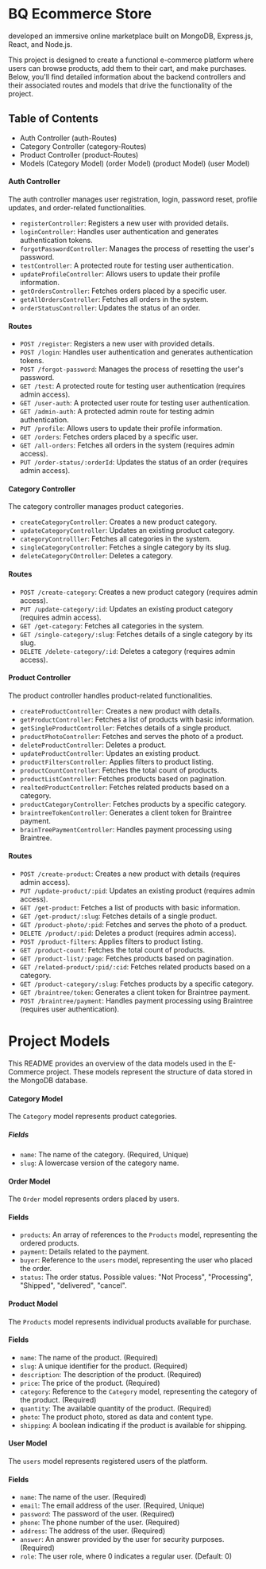 
# BQ Ecommerce Store

developed an immersive online marketplace built on MongoDB, Express.js, React, and Node.js.

This project is designed to create a functional e-commerce platform where users can browse products, add them to their cart, and make purchases. Below, you'll find detailed information about the backend controllers and their associated routes and models that drive the functionality of the project.


## Table of Contents
- Auth Controller (auth-Routes)
- Category Controller (category-Routes)
- Product Controller (product-Routes)
- Models (Category Model) (order Model) (product Model) (user Model)


#### Auth Controller
The auth controller manages user registration, login, password reset, profile updates, and order-related functionalities.

- `registerController`: Registers a new user with provided details.
- `loginController`: Handles user authentication and generates authentication tokens.
- `forgotPasswordController`: Manages the process of resetting the user's password.
- `testController`: A protected route for testing user authentication.
- `updateProfileController`: Allows users to update their profile information.
- `getOrdersController`: Fetches orders placed by a specific user.
- `getAllOrdersController`: Fetches all orders in the system.
- `orderStatusController`: Updates the status of an order.

 #### Routes
 - `POST /register`: Registers a new user with provided details.
- `POST /login`: Handles user authentication and generates authentication tokens.
- `POST /forgot-password`: Manages the process of resetting the user's password.
- `GET /test`: A protected route for testing user authentication (requires admin access).
- `GET /user-auth`: A protected user route for testing user authentication.
- `GET /admin-auth`: A protected admin route for testing admin authentication.
- `PUT /profile`: Allows users to update their profile information.
- `GET /orders`: Fetches orders placed by a specific user.
- `GET /all-orders`: Fetches all orders in the system (requires admin access).
- `PUT /order-status/:orderId`: Updates the status of an order (requires admin access).

#### Category Controller
The category controller manages product categories.
- `createCategoryController`: Creates a new product category.
- `updateCategoryController`: Updates an existing product category.
- `categoryControlller`: Fetches all categories in the system.
- `singleCategoryController`: Fetches a single category by its slug.
- `deleteCategoryCOntroller`: Deletes a category.

#### Routes

- `POST /create-category`: Creates a new product category (requires admin access).
- `PUT /update-category/:id`: Updates an existing product category (requires admin access).
- `GET /get-category`: Fetches all categories in the system.
- `GET /single-category/:slug`: Fetches details of a single category by its slug.
- `DELETE /delete-category/:id`: Deletes a category (requires admin access).

#### Product Controller
The product controller handles product-related functionalities.
- `createProductController`: Creates a new product with details.
- `getProductController`: Fetches a list of products with basic information.
- `getSingleProductController`: Fetches details of a single product.
- `productPhotoController`: Fetches and serves the photo of a product.
- `deleteProductController`: Deletes a product.
- `updateProductController`: Updates an existing product.
- `productFiltersController`: Applies filters to product listing.
- `productCountController`: Fetches the total count of products.
- `productListController`: Fetches products based on pagination.
- `realtedProductController`: Fetches related products based on a category.
- `productCategoryController`: Fetches products by a specific category.
- `braintreeTokenController`: Generates a client token for Braintree payment.
- `brainTreePaymentController`: Handles payment processing using Braintree.

#### Routes

- `POST /create-product`: Creates a new product with details (requires admin access).
- `PUT /update-product/:pid`: Updates an existing product (requires admin access).
- `GET /get-product`: Fetches a list of products with basic information.
- `GET /get-product/:slug`: Fetches details of a single product.
- `GET /product-photo/:pid`: Fetches and serves the photo of a product.
- `DELETE /product/:pid`: Deletes a product (requires admin access).
- `POST /product-filters`: Applies filters to product listing.
- `GET /product-count`: Fetches the total count of products.
- `GET /product-list/:page`: Fetches products based on pagination.
- `GET /related-product/:pid/:cid`: Fetches related products based on a category.
- `GET /product-category/:slug`: Fetches products by a specific category.
- `GET /braintree/token`: Generates a client token for Braintree payment.
- `POST /braintree/payment`: Handles payment processing using Braintree (requires user authentication).

# Project Models

This README provides an overview of the data models used in the E-Commerce project. These models represent the structure of data stored in the MongoDB database.

#### Category Model

The `Category` model represents product categories.

##### Fields

- `name`: The name of the category. (Required, Unique)
- `slug`: A lowercase version of the category name.

#### Order Model

The `Order` model represents orders placed by users.

#### Fields

- `products`: An array of references to the `Products` model, representing the ordered products.
- `payment`: Details related to the payment.
- `buyer`: Reference to the `users` model, representing the user who placed the order.
- `status`: The order status. Possible values: "Not Process", "Processing", "Shipped", "delivered", "cancel".

#### Product Model

The `Products` model represents individual products available for purchase.

#### Fields

- `name`: The name of the product. (Required)
- `slug`: A unique identifier for the product. (Required)
- `description`: The description of the product. (Required)
- `price`: The price of the product. (Required)
- `category`: Reference to the `Category` model, representing the category of the product. (Required)
- `quantity`: The available quantity of the product. (Required)
- `photo`: The product photo, stored as data and content type.
- `shipping`: A boolean indicating if the product is available for shipping.

#### User Model

The `users` model represents registered users of the platform.

#### Fields

- `name`: The name of the user. (Required)
- `email`: The email address of the user. (Required, Unique)
- `password`: The password of the user. (Required)
- `phone`: The phone number of the user. (Required)
- `address`: The address of the user. (Required)
- `answer`: An answer provided by the user for security purposes. (Required)
- `role`: The user role, where 0 indicates a regular user. (Default: 0)


